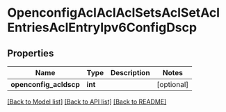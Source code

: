 # OpenconfigAclAclAclSetsAclSetAclEntriesAclEntryIpv6ConfigDscp

## Properties
Name | Type | Description | Notes
------------ | ------------- | ------------- | -------------
**openconfig_acldscp** | **int** |  | [optional] 

[[Back to Model list]](../README.md#documentation-for-models) [[Back to API list]](../README.md#documentation-for-api-endpoints) [[Back to README]](../README.md)


